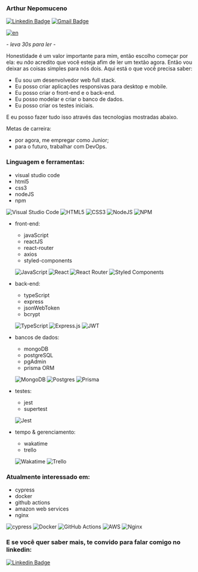 ### Arthur Nepomuceno

[![Linkedin Badge](https://img.shields.io/badge/LinkedIn-0077B5?style=flat&logo=linkedin&logoColor=white)](https://www.linkedin.com/in/arthur-nepomuceno/)
[![Gmail Badge](https://img.shields.io/badge/Gmail-D14836?style=flat&logo=gmail&logoColor=white)](mailto:arth.nepo@gmail.com)

[![en](https://img.shields.io/badge/lang-en-red.svg)](https://github.com/arthur-nepomuceno/arthur-nepomuceno/blob/main/README.md)

*- leva 30s para ler -*

Honestidade é um valor importante para mim, então escolho começar por ela: 
eu *não* acredito que você esteja afim de ler um textão agora.
Então vou deixar as coisas simples para nós dois.
Aqui está o que você precisa saber:

- Eu sou um desenvolvedor web full stack.
- Eu posso criar aplicações responsivas para desktop e mobile.
- Eu posso criar o front-end e o back-end.
- Eu posso modelar e criar o banco de dados.
- Eu posso criar os testes iniciais.

E eu posso fazer tudo isso através das tecnologias mostradas
abaixo.

Metas de carreira:
- por agora, me empregar como Junior;
- para o futuro, trabalhar com DevOps.

### Linguagem e ferramentas:
  - visual studio code
  - html5
  - css3
  - nodeJS
  - npm

![Visual Studio Code](https://img.shields.io/badge/Visual%20Studio%20Code-0078d7.svg?style=flat&logo=visual-studio-code&logoColor=white)
![HTML5](https://img.shields.io/badge/html5-%23E34F26.svg?style=flat&logo=html5&logoColor=white)
![CSS3](https://img.shields.io/badge/css3-%231572B6.svg?style=flat&logo=css3&logoColor=white)
![NodeJS](https://img.shields.io/badge/node.js-6DA55F?style=flat&logo=node.js&logoColor=white)
![NPM](https://img.shields.io/badge/NPM-%23000000.svg?style=flat&logo=npm&logoColor=white)

- front-end:
  - javaScript
  - reactJS
  - react-router
  - axios
  - styled-components

  ![JavaScript](https://img.shields.io/badge/javascript-%23323330.svg?style=flat&logo=javascript&logoColor=%23F7DF1E)
  ![React](https://img.shields.io/badge/react-%2320232a.svg?style=flat&logo=react&logoColor=%2361DAFB)
  ![React Router](https://img.shields.io/badge/React_Router-CA4245?style=flat&logo=react-router&logoColor=white)
  ![Styled Components](https://img.shields.io/badge/styled--components-DB7093?style=flat&logo=styled-components&logoColor=white)
  
- back-end: 
  - typeScript
  - express
  - jsonWebToken
  - bcrypt

  ![TypeScript](https://img.shields.io/badge/typescript-%23007ACC.svg?style=flat&logo=typescript&logoColor=white)
  ![Express.js](https://img.shields.io/badge/express.js-%23404d59.svg?style=flat&logo=express&logoColor=%2361DAFB)
  ![JWT](https://img.shields.io/badge/JWT-black?style=flat&logo=JSON%20web%20tokens)
  
- bancos de dados: 
  - mongoDB
  - postgreSQL
  - pgAdmin
  - prisma ORM

  ![MongoDB](https://img.shields.io/badge/MongoDB-%234ea94b.svg?style=flat&logo=mongodb&logoColor=white)
  ![Postgres](https://img.shields.io/badge/postgres-%23316192.svg?style=flat&logo=postgresql&logoColor=white)
  ![Prisma](https://img.shields.io/badge/Prisma-3982CE?style=flat&logo=Prisma&logoColor=white)

- testes: 
  - jest
  - supertest

  ![Jest](https://img.shields.io/badge/-jest-%23C21325?style=flat&logo=jest&logoColor=white)
  
- tempo & gerenciamento:
  - wakatime
  - trello

  ![Wakatime](https://img.shields.io/badge/WakaTime-000000?style=flat&logo=WakaTime&logoColor=white)
  ![Trello](https://img.shields.io/badge/Trello-%23026AA7.svg?style=flat&logo=Trello&logoColor=white)
 
### Atualmente interessado em:
- cypress
- docker
- github actions
- amazon web services
- nginx

![cypress](https://img.shields.io/badge/-cypress-%23E5E5E5?style=flat&logo=cypress&logoColor=058a5e)
![Docker](https://img.shields.io/badge/docker-%230db7ed.svg?style=flat&logo=docker&logoColor=white)
![GitHub Actions](https://img.shields.io/badge/github%20actions-%232671E5.svg?style=flat&logo=githubactions&logoColor=white)
![AWS](https://img.shields.io/badge/AWS-%23FF9900.svg?style=flat&logo=amazon-aws&logoColor=white)
![Nginx](https://img.shields.io/badge/nginx-%23009639.svg?style=flat&logo=nginx&logoColor=white)

### E se você quer saber mais, te convido para falar comigo no linkedin:

[![Linkedin Badge](https://img.shields.io/badge/LinkedIn-0077B5?style=flat&logo=linkedin&logoColor=white)](https://www.linkedin.com/in/arthur-nepomuceno/)

<!--
VSCode
HTML5
CSS3

Front:

JavaScript -ok
ReactJS -ok
NodeJS -ok
Axios
Styled Components

Back:

Typescript -ok
NodeJS -ok
Express
Axios
JsonWebToken
Bcrypt

Databases:

MongoDB
PostgreSQL -ok
Prisma

Tests:

Jest
Supertest

Environments:

Docker -ok
Amazon AWS
Nginx
-->



<!--
**arthur-nepomuceno/arthur-nepomuceno** is a ✨ _special_ ✨ repository because its `README.md` (this file) appears on your GitHub profile.

Here are some ideas to get you started:

- 🔭 I’m currently working on ...
- 🌱 I’m currently learning ...
- 👯 I’m looking to collaborate on ...
- 🤔 I’m looking for help with ...
- 💬 Ask me about ...
- 📫 How to reach me: ...
- 😄 Pronouns: ...
- ⚡ Fun fact: ...
-->
